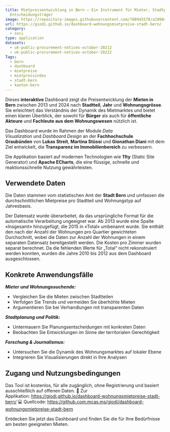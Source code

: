 ```yaml
---
title: Mietpreisentwicklung in Bern – Ein Instrument für Mieter, Stadtplaner und
  Entscheidungsträger
image: https://repository-images.githubusercontent.com/788945570/a1998415-fef9-4518-8a5d-d2937f17edec
url: https://giodi.github.io/dashboard-wohnungsmietpreise-stadt-bern/
category:
  - soci
type: application
datasets:
  - uk-public-procurement-notices-october-20212
  - uk-public-procurement-notices-october-20222
Tags:
  - bern
  - dashboard
  - mietpreise
  - mietpreisindex
  - stadt-bern
  - kanton-bern
---
```

Dieses **interaktive** Dashboard zeigt die Preisentwicklung der **Mieten in Bern** zwischen 2013 und 2024 nach **Stadtteil**, **Jahr** und **Wohnungsgrösse**. Sie erleichtert das Verständnis der Dynamik des Mietmarktes und bietet einen klaren Überblick, der sowohl für **Bürger** als auch für **öffentliche Akteure** und **Fachleute aus dem Wohnungswesen** nützlich ist.

Das Dashboard wurde im Rahmen der Module *Data Visualization* und *Dashboard Design* an der **Fachhochschule Graubünden** von **Lukas Streit**, **Martina Stüssi** und **Gionathan Diani** mit dem Ziel entwickelt, die **Transparenz im Immobilienbereich** zu verbessern.

Die Applikation basiert auf modernen Technologien wie **11ty** (Static Site Generator) und **Apache ECharts**, die eine flüssige, schnelle und reaktionsschnelle Nutzung gewährleisten.

## Verwendete Daten

Die Daten stammen vom statistischen Amt der **Stadt Bern** und umfassen die durchschnittlichen Mietpreise pro Stadtteil und Wohnungstyp auf Jahresbasis.

Der Datensatz wurde überarbeitet, da das ursprüngliche Format für die automatische Verarbeitung ungeeignet war. Ab 2013 wurde eine Spalte «Insgesamt» hinzugefügt, die 2015 in «Total» umbenannt wurde. Sie enthält den nach der Anzahl der Wohnungen pro Quartier gewichteten Durchschnitt, wobei die Daten zur Anzahl der Wohnungen in einem separaten Datensatz bereitgestellt werden. Die Kosten pro Zimmer wurden separat berechnet. Da die fehlenden Werte für „Total“ nicht rekonstruiert werden konnten, wurden die Jahre 2010 bis 2012 aus dem Dashboard ausgeschlossen.

## Konkrete Anwendungsfälle

***Mieter und Wohnungssuchende:***

* Vergleichen Sie die Mieten zwischen Stadtteilen
* Verfolgen Sie Trends und vermeiden Sie überhöhte Mieten
* Argumentieren Sie bei Verhandlungen mit transparenten Daten

***Stadtplanung und Politik:***

* Untermauern Sie Planungsentscheidungen mit konkreten Daten
* Beobachten Sie Entwicklungen im Sinne der territorialen Gerechtigkeit

***Forschung & Journalismus:***

* Untersuchen Sie die Dynamik des Wohnungsmarktes auf lokaler Ebene
* Integrieren Sie Visualisierungen direkt in Ihre Analysen

## Zugang und Nutzungsbedingungen

Das Tool ist kostenlos, für alle zugänglich, ohne Registrierung und basiert ausschließlich auf offenen Daten. 🔗 Zur Applikation: <https://giodi.github.io/dashboard-wohnungsmietpreise-stadt-bern/> 💻 Quellcode: <https://github.com.mcas.ms/giodi/dashboard-wohnungsmietpreise-stadt-bern>

Entdecken Sie jetzt das Dashboard und finden Sie die für Ihre Bedürfnisse am besten geeigneten Mieten.
